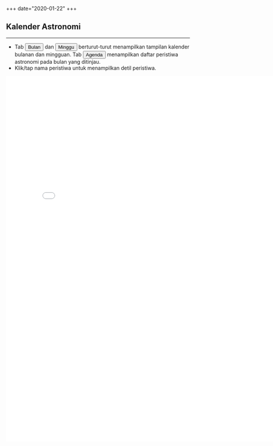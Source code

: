 +++
date="2020-01-22"
+++
<!-- <h1 align="center">Kalender Astronomi 2020</h1> -->

## <i class="far fa-calendar-alt"></i> Kalender Astronomi

---
- Tab <button type="button" class="btn btn-primary">Bulan</button> dan <button type="button" class="btn btn-primary">Minggu</button> berturut-turut menampilkan tampilan kalender bulanan dan mingguan. Tab <button type="button" class="btn btn-primary">Agenda</button> menampilkan daftar peristiwa astronomi pada bulan yang ditinjau. 
- Klik/tap nama peristiwa untuk menampilkan detil peristiwa.

<iframe src="/html/kalender/index.html" width="800" height="1000" frameborder="0" style="border:0" allowfullscreen></iframe>